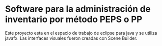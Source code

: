 # Software para la administración de inventario por método PEPS o PP

Este proyecto esta en el espacio de trabajo de eclipse para java y se utiliza javafx. Las interfaces visuales fueron creadas con Scene Builder.
